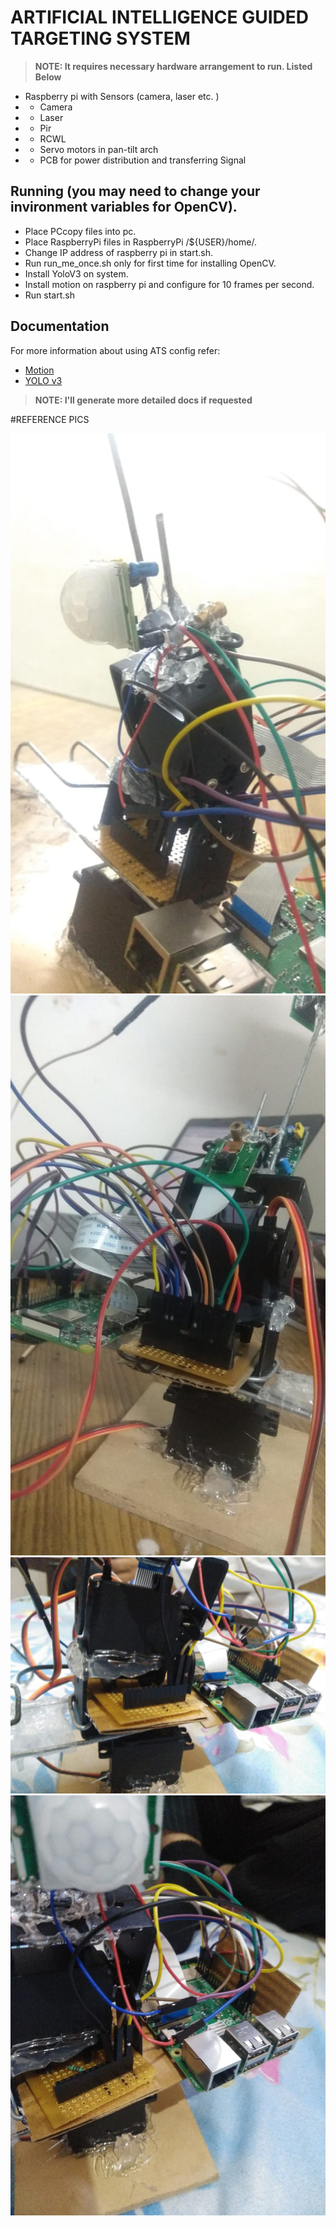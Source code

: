 # ARTIFICIAL INTELLIGENCE GUIDED TARGETING SYSTEM


> **NOTE: It requires necessary hardware arrangement to run. Listed Below**
- Raspberry pi with Sensors (camera, laser etc. )
- - Camera
- - Laser
- - Pir 
- - RCWL
- - Servo motors in pan-tilt arch
- - PCB for power distribution and transferring Signal



## Running (you may need to change your invironment variables for OpenCV).
- Place PCcopy files into pc.
- Place RaspberryPi files in RaspberryPi /${USER}/home/.
- Change IP address of raspberry pi in start.sh.
- Run run_me_once.sh only for first time for installing OpenCV.
- Install YoloV3 on system.
- Install motion on raspberry pi and configure for 10 frames per second.
- Run start.sh


## Documentation

For more information about using ATS config refer:

- [Motion](https://github.com/Motion-Project/motion)
- [YOLO v3](https://pjreddie.com/darknet/yolo/)


> **NOTE: I'll generate more detailed docs if requested**

#REFERENCE PICS

![pic1](./pic1.jpeg)
![pic2](./pic2.jpeg)
![pic3](./pic3.jpeg)
![pic4](./pic4.jpeg)
